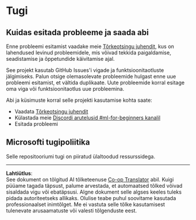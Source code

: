 <!--
CO_OP_TRANSLATOR_METADATA:
{
  "original_hash": "09623d7343ff1c26ff4f198c1b2d3176",
  "translation_date": "2025-10-11T11:12:52+00:00",
  "source_file": "SUPPORT.md",
  "language_code": "et"
}
-->
# Tugi
## Kuidas esitada probleeme ja saada abi  

Enne probleemi esitamist vaadake meie [Tõrkeotsingu juhendit](TROUBLESHOOTING.md), kus on lahendused levinud probleemidele, mis võivad tekkida paigaldamise, seadistamise ja õppetundide käivitamise ajal.

See projekt kasutab GitHub Issues'i vigade ja funktsioonitaotluste jälgimiseks. Palun otsige olemasolevate probleemide hulgast enne uue probleemi esitamist, et vältida duplikaate. Uute probleemide korral esitage oma viga või funktsioonitaotlus uue probleemina.

Abi ja küsimuste korral selle projekti kasutamise kohta saate:
- Vaadata [Tõrkeotsingu juhendit](TROUBLESHOOTING.md)
- Külastada meie [Discordi arutelusid #ml-for-beginners kanalil](https://aka.ms/foundry/discord)
- Esitada probleemi

## Microsofti tugipoliitika  

Selle repositooriumi tugi on piiratud ülaltoodud ressurssidega.

---

**Lahtiütlus**:  
See dokument on tõlgitud AI tõlketeenuse [Co-op Translator](https://github.com/Azure/co-op-translator) abil. Kuigi püüame tagada täpsust, palume arvestada, et automaatsed tõlked võivad sisaldada vigu või ebatäpsusi. Algne dokument selle algses keeles tuleks pidada autoriteetseks allikaks. Olulise teabe puhul soovitame kasutada professionaalset inimtõlget. Me ei vastuta selle tõlke kasutamisest tulenevate arusaamatuste või valesti tõlgenduste eest.